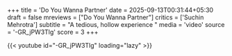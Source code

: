 +++
title = 'Do You Wanna Partner'
date = 2025-09-13T00:31:44+05:30
draft = false
mreviews = ["Do You Wanna Partner"]
critics = ['Suchin Mehrotra']
subtitle = "A tedious, hollow experience "
media = 'video'
source = '-GR_jPW3Tlg'
score = 3
+++

{{< youtube id="-GR_jPW3Tlg" loading="lazy" >}}
